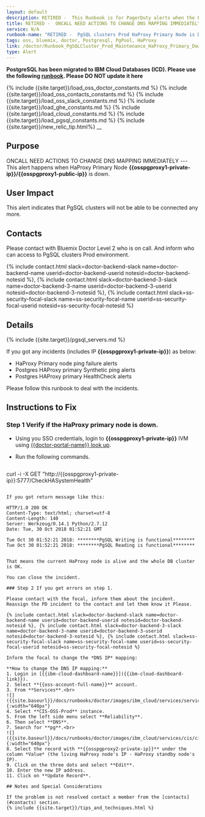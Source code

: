 ```yaml
---
layout: default
description: RETIRED -  This Runbook is for PagerDuty alerts when the PgSQL clusters Prod HaProxy Primary Node is Down.
title: RETIRED -  ONCALL NEED ACTIONS TO CHANGE DNS MAPPING IMMEDIATELY -- PgSQL clusters Prod HaProxy Primary Node is Down
service: N/A
runbook-name: "RETIRED -  PgSQL clusters Prod HaProxy Primary Node is Down"
tags: oss, bluemix, doctor, Postgresql, PgPool, HaProxy
link: /doctor/Runbook_PgSQLCluster_Prod_Maintenance_HaProxy_Primary_Down.html
type: Alert
---
```


**PostgreSQL has been migrated to IBM Cloud Databases (ICD).  Please use the following [runbook]({{site.baseurl}}/docs/runbooks//apiplatform/Runbook-icd-postgres-monitoring.html). Please DO NOT update it here**


{% include {{site.target}}/load_oss_doctor_constants.md %}
{% include {{site.target}}/load_oss_contacts_constants.md %}
{% include {{site.target}}/load_oss_slack_constants.md %}
{% include {{site.target}}/load_ghe_constants.md %}
{% include {{site.target}}/load_cloud_constants.md %}
{% include {{site.target}}/load_pgsql_constants.md %}
{% include {{site.target}}/new_relic_tip.html%}
__

## Purpose

ONCALL NEED ACTIONS TO CHANGE DNS MAPPING IMMEDIATELY --- This alert happens when HaProxy Primary Node **{{osspgproxy1-private-ip}}/{{osspgproxy1-public-ip}}** is down.

## User Impact

This alert indicates that PgSQL clusters will not be able to be connected any more.

## Contacts

Please contact with Bluemix Doctor Level 2 who is on call.
And inform who can access to PgSQL clusters Prod environment.

{% include contact.html slack=doctor-backend-slack name=doctor-backend-name userid=doctor-backend-userid notesid=doctor-backend-notesid %}, {% include contact.html slack=doctor-backend-3-slack name=doctor-backend-3-name userid=doctor-backend-3-userid notesid=doctor-backend-3-notesid %}, {% include contact.html slack=ss-security-focal-slack name=ss-security-focal-name userid=ss-security-focal-userid notesid=ss-security-focal-notesid %}


## Details

{% include {{site.target}}/pgsql_servers.md %}

If you got any incidents (includes IP **{{osspgproxy1-private-ip}}**) as below:
- HaProxy Primary node ping failure alerts
- Postgres HAProxy primary Synthetic ping alerts
- Postgres HAProxy primary HealthCheck alerts

Please follow this runbook to deal with the incidents.

## Instructions to Fix

### Step 1 Verify if the HaProxy primary node is down.

- Using you SSO credentials, login to **{{osspgproxy1-private-ip}}** IVM using [{{doctor-portal-name}} look up]({{doctor-portal-link}}/#/ip_lookup).
- Run the following commands.

   ```
curl -i -X GET "http://{{osspgproxy1-private-ip}}:5777/CheckHASystemHealth"

   ```

   If you got return message like this:

   ```
    HTTP/1.0 200 OK
    Content-Type: text/html; charset=utf-8
    Content-Length: 140
    Server: Werkzeug/0.14.1 Python/2.7.12
    Date: Tue, 30 Oct 2018 01:52:21 GMT

    Tue Oct 30 01:52:21 2018: ********PgSQL Writing is functional********
    Tue Oct 30 01:52:21 2018: ********PgSQL Reading is functional********
   ```

   That means the current HaProxy node is alive and the whole DB cluster is OK.

You can close the incident.

### Step 2 If you get errors on step 1.

Please contact with the focal, inform them about the incident. Reassign the PD incident to the contact and let them know it Please.

{% include contact.html slack=doctor-backend-slack name=doctor-backend-name userid=doctor-backend-userid notesid=doctor-backend-notesid %}, {% include contact.html slack=doctor-backend-3-slack name=doctor-backend-3-name userid=doctor-backend-3-userid notesid=doctor-backend-3-notesid %}, {% include contact.html slack=ss-security-focal-slack name=ss-security-focal-name userid=ss-security-focal-userid notesid=ss-security-focal-notesid %}

Inform the focal to change the *DNS IP* mapping:

**How to change the DNS IP mapping:**
1. Login in [{{ibm-cloud-dashboard-name}}]({{ibm-cloud-dashboard-link}}).
2. Select **{{oss-account-full-name}}** account.
3. From **Services**.<br>
![]({{site.baseurl}}/docs/runbooks/doctor/images/ibm_cloud/services/services.png){:width="640px"}
4. Select **CIS-OSS-Prod** instance.
5. From the left side menu select **Reliability**.
6. Then select **DNS**.
7. Search for **pg**.<br>
![]({{site.baseurl}}/docs/runbooks/doctor/images/ibm_cloud/services/cis/cis_reliability_load_dns.png){:width="640px"}
8. Select the record with **{{osspgproxy2-private-ip}}** under the column *Value* (the living HaProxy node's IP - HaProxy standby node's IP).
9. Click on the three dots and select **Edit**.
10. Enter the new IP address.
11. Click on **Update Record**.

## Notes and Special Considerations

If the problem is not resolved contact a member from the [contacts](#contacts) section.
{% include {{site.target}}/tips_and_techniques.html %}
